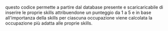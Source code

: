 questo codice permette a partire dal database presente e scaricaricabile di inserire le proprie skills attribuendone un punteggio da 1 a 5 e in base all'importanza della skills per ciascuna occupazione
viene calcolata la occupazione più adatta alle proprie skills. 
